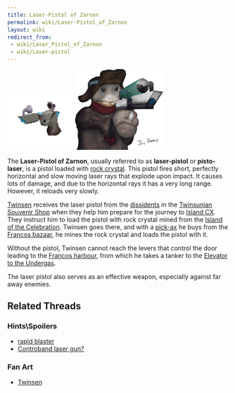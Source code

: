 ```yaml
---
title: Laser-Pistol of Zarnon
permalink: wiki/Laser-Pistol_of_Zarnon
layout: wiki
redirect_from:
 - wiki/Laser_Pistol_of_Zarnon
 - wiki/Laser-pistol
---
```


<img src="assets/lba2/_inventory/laser-pistol.png"
title="The Laser-Pistol without rock crystal" width="150"
alt="The Laser-Pistol without rock crystal" /> <img
src="assets/archive/wannie_dissident_with_pistolaser_of_zarnon_by_lapichon-d67w9b4.png"
title="Laserpistol fan art by SpaceGuitarist" width="200"
alt="Laserpistol fan art by SpaceGuitarist" />

The **Laser-Pistol of Zarnon**, usually referred to as **laser-pistol**
or **pisto-laser**, is a pistol loaded with [rock
crystal](rock_crystal "wikilink"). This pistol fires short, perfectly
horizontal and slow moving laser rays that explode upon impact. It
causes lots of damage, and due to the horizontal rays it has a very long
range. However, it reloads very slowly.

[Twinsen](Twinsen "wikilink") receives the laser pistol from the
[dissidents](dissidents "wikilink") in the [Twinsunian Souvenir
Shop](Twinsunian_Souvenir_Shop "wikilink") when they help him prepare
for the journey to [Island CX](Island_CX "wikilink"). They instruct him
to load the pistol with rock crystal mined from the [Island of the
Celebration](Island_of_the_Celebration "wikilink"). Twinsen goes there,
and with a [pick-ax](pick-ax "wikilink") he buys from the [Francos
bazaar](Francos_bazaar "wikilink"), he mines the rock crystal and loads
the pistol with it.

Without the pistol, Twinsen cannot reach the levers that control the
door leading to the [Francos harbour](Francos_harbour "wikilink"), from
which he takes a tanker to the [Elevator to the
Undergas](Elevator_to_the_Undergas "wikilink").

The laser pistol also serves as an effective weapon, especially against
far away enemies.

## Related Threads

### Hints\Spoilers

- [rapid blaster](https://forum.magicball.net/showthread.php?t=10088)
- [Controband laser
  gun?](https://forum.magicball.net/showthread.php?t=10125)

### Fan Art

- [Twinsen](https://forum.magicball.net/showthread.php?t=11287)
